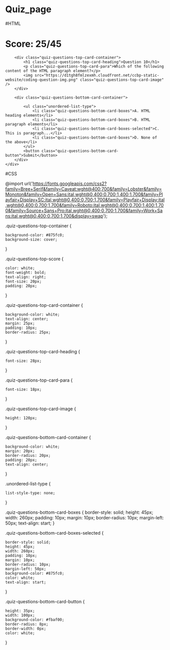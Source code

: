 # Quiz_page
#HTML

<!DOCTYPE html>
<html>

<head>
    <link rel="stylesheet" href="https://stackpath.bootstrapcdn.com/bootstrap/4.5.2/css/bootstrap.min.css" integrity="sha384-JcKb8q3iqJ61gNV9KGb8thSsNjpSL0n8PARn9HuZOnIxN0hoP+VmmDGMN5t9UJ0Z" crossorigin="anonymous">
    <script src="https://code.jquery.com/jquery-3.5.1.slim.min.js" integrity="sha384-DfXdz2htPH0lsSSs5nCTpuj/zy4C+OGpamoFVy38MVBnE+IbbVYUew+OrCXaRkfj" crossorigin="anonymous"></script>
    <script src="https://cdn.jsdelivr.net/npm/popper.js@1.16.1/dist/umd/popper.min.js" integrity="sha384-9/reFTGAW83EW2RDu2S0VKaIzap3H66lZH81PoYlFhbGU+6BZp6G7niu735Sk7lN" crossorigin="anonymous"></script>
    <script src="https://stackpath.bootstrapcdn.com/bootstrap/4.5.2/js/bootstrap.min.js" integrity="sha384-B4gt1jrGC7Jh4AgTPSdUtOBvfO8shuf57BaghqFfPlYxofvL8/KUEfYiJOMMV+rV" crossorigin="anonymous"></script>
</head>

<body>
    <div class="quiz-questions-top-container">
        <h1 class="quiz-questions-top-score">Score: 25/45</h1>

        <div class="quiz-questions-top-card-container">
            <h1 class="quiz-questions-top-card-heading">Question 10</h1>
            <p class="quiz-questions-top-card-para">Which of the following content of the HTML paragraph element?</p>
            <img src="https://d1tgh8fmlzexmh.cloudfront.net/ccbp-static-website/coding-question-img.png" class="quiz-questions-top-card-image" />
        </div>

        <div class="quiz-questions-bottom-card-container">

            <ul class="unordered-list-type">
                <li class="quiz-questions-bottom-card-boxes">A. HTML heading elements</li>
                <li class="quiz-questions-bottom-card-boxes">B. HTML paragraph elements</li>
                <li class="quiz-questions-bottom-card-boxes-selected">C. This is paragraph...</li>
                <li class="quiz-questions-bottom-card-boxes">D. None of the above</li>
            </ul>
            <button class="quiz-questions-bottom-card-button">Submit</button>
        </div>
    </div>
</body>
</html>

#CSS

@import url('https://fonts.googleapis.com/css2?family=Bree+Serif&family=Caveat:wght@400;700&family=Lobster&family=Monoton&family=Open+Sans:ital,wght@0,400;0,700;1,400;1,700&family=Playfair+Display+SC:ital,wght@0,400;0,700;1,700&family=Playfair+Display:ital,wght@0,400;0,700;1,700&family=Roboto:ital,wght@0,400;0,700;1,400;1,700&family=Source+Sans+Pro:ital,wght@0,400;0,700;1,700&family=Work+Sans:ital,wght@0,400;0,700;1,700&display=swap');


.quiz-questions-top-container {

    background-color: #875fc0;
    background-size: cover;

}

.quiz-questions-top-score {

    color: white;
    font-weight: bold;
    text-align: right;
    font-size: 20px;
    padding: 20px;

}

.quiz-questions-top-card-container {

    background-color: white;
    text-align: center;
    margin: 25px;
    padding: 10px;
    border-radius: 25px;

}

.quiz-questions-top-card-heading {

    font-size: 28px;

}

.quiz-questions-top-card-para {


    font-size: 18px;
}

.quiz-questions-top-card-image {

    height: 120px;
}

.quiz-questions-bottom-card-container {

    background-color: white;
    margin: 20px;
    border-radius: 20px;
    padding: 20px;
    text-align: center;
}

.unordered-list-type {

    list-style-type: none;
}

.quiz-questions-bottom-card-boxes {
    border-style: solid;
    height: 45px;
    width: 260px;
    padding: 10px;
    margin: 10px;
    border-radius: 10px;
    margin-left: 50px;
    text-align: start;
}

.quiz-questions-bottom-card-boxes-selected {

    border-style: solid;
    height: 45px;
    width: 260px;
    padding: 10px;
    margin: 10px;
    border-radius: 10px;
    margin-left: 50px;
    background-color: #875fc0;
    color: white;
    text-align: start;
}

.quiz-questions-bottom-card-button {

    height: 35px;
    width: 100px;
    background-color: #fbaf00;
    border-radius: 8px;
    border-width: 0px;
    color: white;
}
